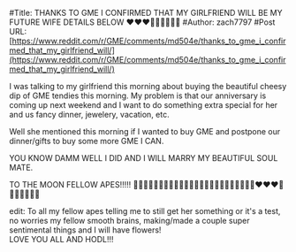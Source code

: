 #Title: THANKS TO GME I CONFIRMED THAT MY GIRLFRIEND WILL BE MY FUTURE WIFE DETAILS BELOW ❤❤❤💎💎💎💍💍💍
#Author: zach7797
#Post URL: [https://www.reddit.com/r/GME/comments/md504e/thanks_to_gme_i_confirmed_that_my_girlfriend_will/](https://www.reddit.com/r/GME/comments/md504e/thanks_to_gme_i_confirmed_that_my_girlfriend_will/)


I was talking to my girlfriend this morning about buying the beautiful cheesy dip of GME tendies this morning. My problem is that our anniversary is coming up next weekend and I want to do something extra special for her and us fancy dinner, jewelery, vacation, etc.

Well she mentioned this morning if I wanted to buy GME and postpone our dinner/gifts to buy some more GME I CAN.

YOU KNOW DAMM WELL I DID AND I WILL MARRY MY BEAUTIFUL SOUL MATE.

TO THE MOON FELLOW APES!!!!! 🚀🚀🚀🚀🚀🚀🚀🚀🚀🚀🚀🚀🦍🦍🦍🦍🦍🦍🦍🦍🦍🦍🦍🦍♥❤❤💎💎💎🙌🙌🙌🙌

edit: To all my fellow apes telling me to still get her something or it's a test, no worries my fellow smooth brains, making/made a couple super sentimental things and I will have flowers!     
LOVE YOU ALL AND HODL!!!